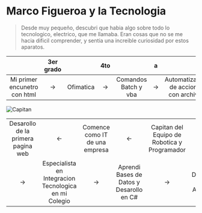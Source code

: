 # Marco Figueroa y la Tecnologia
>Desde muy pequeño, descubri que habia algo sobre todo lo tecnologico, electrico, que me llamaba. Eran cosas que no se me hacia dificil comprender, y sentia una increible curiosidad por estos aparatos. 

||3er grado ||4to ||a||6to||
|:--:|:--:|:--:|:--:|:--:|:--:|:--:|:--:|--:|
| Mi primer encunetro con html| &rarr; |Ofimatica| &rarr;|Comandos Batch y vba|&rarr;|Automatizacion de acciones con archivos|&darr;|

![Capitan](https://i.ibb.co/9hMQ0cq/Yo.jpg "Yo como Capitan del Equipo de Robotica")

|| ||||||||
|:--:|:--:|:--:|:--:|:--:|:--:|:--:|:--:|--:|
|Desarollo de la primera pagina web| &larr;|Comence como IT de una empresa|&larr;|Capitan del Equipo de Robotica y Programador|&larr;|Entre a Robotica|&larr;|
| &rarr;| Especialista en Integracion Tecnologica en mi Colegio |&rarr;|Aprendi Bases de Datos y Desarollo en C#|&rarr;|Desarollo en ASP.NET|&rarr;|Freelancer y Jefe del Departamento de IT|

